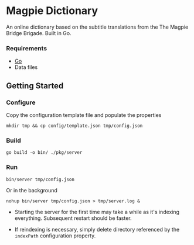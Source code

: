 # Magpie Dictionary
An online dictionary based on the subtitle translations from the The Magpie Bridge Brigade. Built in Go.

### Requirements
- [Go](https://golang.org/)
- Data files

## Getting Started
### Configure
Copy the configuration template file and populate the properties
```
mkdir tmp && cp config/template.json tmp/config.json
```

### Build
```
go build -o bin/ ./pkg/server
```

### Run
```
bin/server tmp/config.json
```
Or in the background
```
nohup bin/server tmp/config.json > tmp/server.log &
```

- Starting the server for the first time may take a while as it's indexing everything. Subsequent restart should be faster.

- If reindexing is necessary, simply delete directory referenced by the `indexPath` configuration property.